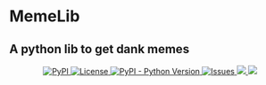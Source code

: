 # MemeLib
## A python lib to get dank memes
<p align="center">
<a href="https://pypi.org/project/memelib/">
  <img alt="PyPI" src="https://img.shields.io/pypi/v/memelib?color=g&style=flat-square">
</a>
<a href="https://github.com/CraziiAce/memelib/blob/master/LICENSE">
  <img alt="License" src="https://img.shields.io/github/license/craziiace/memelib?color=g&style=flat-square">
</a>
<a href="https://www.python.org/downloads/">
  <img alt="PyPI - Python Version" src="https://img.shields.io/pypi/pyversions/memelib?color=g&style=flat-square">
</a>
<a href="https://github.com/CraziiAce/memelib/issues">
  <img alt="Issues" src="https://img.shields.io/github/issues/craziiace/memelib?color=g&style=flat-square">
</a>
<a href="http://makeapullrequest.com">
  <img src="https://img.shields.io/badge/PRs-welcome-brightgreen.svg?color=g&style=flat-square">
</a>
<a href="https://github.com/craziiace/memelib">
  <img src="https://img.shields.io/tokei/lines/github/craziiace/memelib?style=flat-square&color=g">
</a>
